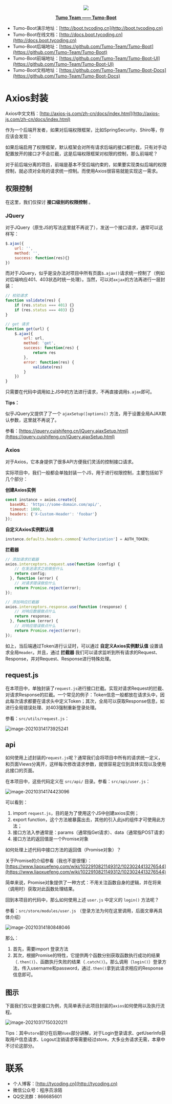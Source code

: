 <p align="center">
    <img src="http://cdn.tycoding.cn/MIK-WxRzP9.png" />
</p>
<p align="center">
    <a href="https://github.com/Tumo-Team" target="_blank">
        <strong>Tumo Team —— Tumo-Boot</strong>
    </a>
</p>



- Tumo-Boot演示地址：[http://boot.tycoding.cn](http://boot.tycoding.cn)
- Tumo-Boot在线文档：[http://docs.boot.tycoding.cn](http://docs.boot.tycoding.cn)
- Tumo-Boot后端地址：[https://github.com/Tumo-Team/Tumo-Boot](https://github.com/Tumo-Team/Tumo-Boot)
- Tumo-Boot前端地址：[https://github.com/Tumo-Team/Tumo-Boot-UI](https://github.com/Tumo-Team/Tumo-Boot-UI)
- Tumo-Boot文档地址：[https://github.com/Tumo-Team/Tumo-Boot-Docs](https://github.com/Tumo-Team/Tumo-Boot-Docs)



# Axios封装

Axios中文文档：[http://axios-js.com/zh-cn/docs/index.html](http://axios-js.com/zh-cn/docs/index.html)

作为一个后端开发者，如果对后端权限框架，比如SpringSecurity、Shiro等，你应该会发现：

如果后端启用了权限框架，默认框架会对所有请求后端的接口都拦截，只有对手动配置放开的接口才不会拦截，这是后端权限框架对权限的控制，那么前端呢？

对于前后端分离的项目，前端是基本不受后端约束的，如果要实现类似后端的权限控制，就必须对全局的请求统一控制。而使用Axios很容易就能实现这一需求。

## 权限控制

在这里，我们仅探讨 **接口级别的权限控制** 。

### JQuery

对于JQuery（原生JS的写法这里就不再说了），发送一个接口请求，通常可以这样写：

```js
$.ajax({
    url: '', 
    method: '', 
    success: function(res){}
})
```

而对于JQuery，似乎是没办法对项目中所有页面`$.ajax()`请求统一控制了（例如对后端响应401、403状态时统一处理）。当然，可以对`axjax`的方法再进行一层封装：

```js
// 校验请求
function validate(res) {
    if (res.status === 401) {}
    if (res.status === 403) {}
}

// get 请求
function get(url) {
    $.ajax({
        url: url,
        method: 'get',
        success: function(res) {
            return res
        },
        error: function(res) {
            validate(res)
        }
    })
}
```

只需要在代码中调用如上JS中的方法进行请求，不再直接调用`$.ajax`即可。

**Tips：**

似乎JQuery又提供了了一个 `ajaxSetup([options])` 方法，用于设置全局AJAX默认参数，这里就不再说了。

参看：[https://jquery.cuishifeng.cn/jQuery.ajaxSetup.html](https://jquery.cuishifeng.cn/jQuery.ajaxSetup.html)

### Axios

对于Axios，它本身提供了很多API方便我们灵活的控制接口请求。

实际项目中，我们一般都会单独封装一个JS，用于进行权限控制，主要包括如下几个部分：

**创建Axios实例**

```js
const instance = axios.create({
  baseURL: 'https://some-domain.com/api/',
  timeout: 1000,
  headers: {'X-Custom-Header': 'foobar'}
});
```

**自定义Axios实例默认值**

```js
instance.defaults.headers.common['Authorization'] = AUTH_TOKEN;
```

**拦截器**

```js
// 添加请求拦截器
axios.interceptors.request.use(function (config) {
    // 在发送请求之前做些什么
    return config;
  }, function (error) {
    // 对请求错误做些什么
    return Promise.reject(error);
});

// 添加响应拦截器
axios.interceptors.response.use(function (response) {
    // 对响应数据做点什么
    return response;
  }, function (error) {
    // 对响应错误做点什么
    return Promise.reject(error);
});
```

如上，当后端通过Token进行认证时，可以通过 **自定义Axios实例默认值** 设置请求全局`Header`。并且，通过 **拦截器** 我们可以请求监听到所有请求的Request、Response，并对Request、Response进行特殊处理。

## request.js

在本项目中，单独封装了`request.js`进行接口拦截。实现对请求Request的拦截、对请求Response的拦截。一个常见的例子：Token信息一般都放在请求头中，因此每次请求都要在请求头中定义Token；其次，全局可以获取Response信息，如进行全局错误处理、对403强制重新登录处理。

参看：`src/utils/request.js`：

![image-20210314173925241](http://cdn.tycoding.cn/20210314173925.png)

## api

如何使用上述封装的`request.js`呢？通常我们会将项目中所有的请求统一定义，和页面Views分离开，这样每次修改请求参数，就很容易定位到具体实现以及使用此接口的页面。

在本项目中，这些代码定义在 `src/api/` 目录。参看：`src/api/user.js`：

![image-20210314174423096](http://cdn.tycoding.cn/20210314174423.png)

可以看到：

1. import `request.js`，目的是为了使用这个JS中创建axios实例；
2. export function，这个方法被暴露出去，其他的引入此js的组件才可使用此方法；
3. 接口方法入参通常是：params（通常指Get请求）、data（通常指POST请求）
4. 接口方法的返回值是一个Promise对象

如何处理上述代码中接口方法的返回值（Promise对象）？

关于Promise的介绍参看（我也不是很懂）：[https://www.liaoxuefeng.com/wiki/1022910821149312/1023024413276544](https://www.liaoxuefeng.com/wiki/1022910821149312/1023024413276544) 

简单来说，Promise对象提供了一种方式：不用关注函数自身的逻辑，并在将来（调用时）获取对此函数处理结果。

回到本项目的代码中，那么如何使用上述 `user.js` 中定义的 `login()` 方法呢？

参看：`src/store/modules/user.js` （登录方法为何在这里调用，后面文章再具体介绍）

![image-20210314180848046](http://cdn.tycoding.cn/20210314180848.png)

那么：

1. 首先，需要import 登录方法
2. 其次，根据Promise的特性，它提供两个函数分别获取函数执行成功的结果（`.then()`）、函数执行失败的结果（`.catch()`）。那么调用（`login()`）登录方法，传入username和password，通过`.then()`拿到此请求相应的Response信息即可。



## 图示

下面我们仅以登录接口为例，先简单表示此项目封装的`axios`如何使用以及执行流程。

![image-20210317150320211](http://cdn.tycoding.cn/20210317150320.png)

Tips：其中`store`部分在后期`Vuex`部分讲解，对于Login登录请求、getUserInfo获取用户信息请求、Logout注销请求等需要经过store，大多业务请求无需，本章中不讨论这部分。



# 联系

- 个人博客：[http://tycoding.cn](http://tycoding.cn)
- 微信公众号：程序员涂陌
- QQ交流群：866685601

